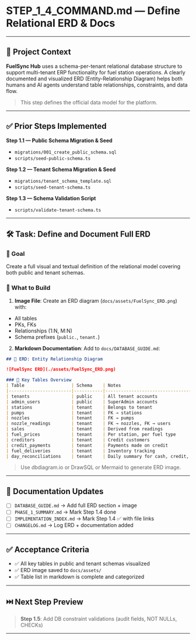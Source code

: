 # STEP\_1\_4\_COMMAND.md — Define Relational ERD & Docs

---

## 🧠 Project Context

**FuelSync Hub** uses a schema-per-tenant relational database structure to support multi-tenant ERP functionality for fuel station operations. A clearly documented and visualized ERD (Entity-Relationship Diagram) helps both humans and AI agents understand table relationships, constraints, and data flow.

> This step defines the official data model for the platform.

---

## ✅ Prior Steps Implemented

**Step 1.1 — Public Schema Migration & Seed**

* `migrations/001_create_public_schema.sql`
* `scripts/seed-public-schema.ts`

**Step 1.2 — Tenant Schema Migration & Seed**

* `migrations/tenant_schema_template.sql`
* `scripts/seed-tenant-schema.ts`

**Step 1.3 — Schema Validation Script**

* `scripts/validate-tenant-schema.ts`

---

## 🛠 Task: Define and Document Full ERD

### 🎯 Goal

Create a full visual and textual definition of the relational model covering both public and tenant schemas.

### 📂 What to Build

1. **Image File**:
   Create an ERD diagram (`docs/assets/FuelSync_ERD.png`) with:

* All tables
* PKs, FKs
* Relationships (1\:N, M\:N)
* Schema prefixes (`public.`, `tenant.`)

2. **Markdown Documentation**: Add to `docs/DATABASE_GUIDE.md`:

```markdown
## 🎯 ERD: Entity Relationship Diagram

![FuelSync ERD](./assets/FuelSync_ERD.png)

### 🔑 Key Tables Overview
| Table                  | Schema    | Notes                                  |
|------------------------|-----------|----------------------------------------|
| tenants                | public    | All tenant accounts                    |
| admin_users            | public    | SuperAdmin accounts                    |
| stations               | tenant    | Belongs to tenant                      |
| pumps                  | tenant    | FK → stations                          |
| nozzles                | tenant    | FK → pumps                             |
| nozzle_readings        | tenant    | FK → nozzles, FK → users               |
| sales                  | tenant    | Derived from readings                  |
| fuel_prices            | tenant    | Per station, per fuel type             |
| creditors              | tenant    | Credit customers                       |
| credit_payments        | tenant    | Payments made on credit                |
| fuel_deliveries        | tenant    | Inventory tracking                     |
| day_reconciliations    | tenant    | Daily summary for cash, credit, cards  |
```

> Use dbdiagram.io or DrawSQL or Mermaid to generate ERD image.

---

## 📓 Documentation Updates

* [ ] `DATABASE_GUIDE.md` → Add full ERD section + image
* [ ] `PHASE_1_SUMMARY.md` → Mark Step 1.4 done
* [ ] `IMPLEMENTATION_INDEX.md` → Mark Step 1.4 ✅ with file links
* [ ] `CHANGELOG.md` → Log ERD + documentation added

---

## ✅ Acceptance Criteria

* ✅ All key tables in public and tenant schemas visualized
* ✅ ERD image saved to `docs/assets/`
* ✅ Table list in markdown is complete and categorized

---

## ⏭️ Next Step Preview

> **Step 1.5**: Add DB constraint validations (audit fields, NOT NULLs, CHECKs)

---

